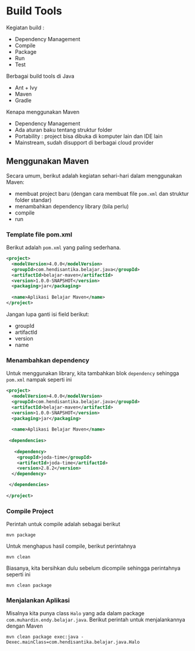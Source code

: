 # Build Tools #

Kegiatan build :

* Dependency Management
* Compile
* Package
* Run
* Test

Berbagai build tools di Java

* Ant + Ivy
* Maven
* Gradle

Kenapa menggunakan Maven

* Dependency Management
* Ada aturan baku tentang struktur folder
* Portability : project bisa dibuka di komputer lain dan IDE lain
* Mainstream, sudah disupport di berbagai cloud provider

## Menggunakan Maven ##

Secara umum, berikut adalah kegiatan sehari-hari dalam menggunakan Maven:

* membuat project baru (dengan cara membuat file `pom.xml` dan struktur folder standar)
* menambahkan dependency library (bila perlu)
* compile
* run

### Template file pom.xml ###

Berikut adalah `pom.xml` yang paling sederhana.

```xml
<project>
  <modelVersion>4.0.0</modelVersion>
  <groupId>com.hendisantika.belajar.java</groupId>
  <artifactId>belajar-maven</artifactId>
  <version>1.0.0-SNAPSHOT</version>
  <packaging>jar</packaging>
 
  <name>Aplikasi Belajar Maven</name>  
</project>
```

Jangan lupa ganti isi field berikut:

* groupId
* artifactId
* version
* name

### Menambahkan dependency ###

Untuk menggunakan library, kita tambahkan blok `dependency` sehingga `pom.xml` nampak seperti ini

```xml
<project>
  <modelVersion>4.0.0</modelVersion>
  <groupId>com.hendisantika.belajar.java</groupId>
  <artifactId>belajar-maven</artifactId>
  <version>1.0.0-SNAPSHOT</version>
  <packaging>jar</packaging>
 
  <name>Aplikasi Belajar Maven</name>
 
 <dependencies>
   
   <dependency>
    <groupId>joda-time</groupId>
    <artifactId>joda-time</artifactId>
    <version>2.8.2</version>
  </dependency>

 </dependencies>
  
</project>
```

### Compile Project ###

Perintah untuk compile adalah sebagai berikut

```
mvn package
```

Untuk menghapus hasil compile, berikut perintahnya

```
mvn clean
```

Biasanya, kita bersihkan dulu sebelum dicompile sehingga perintahnya seperti ini

```
mvn clean package
```

### Menjalankan Aplikasi ###

Misalnya kita punya class `Halo` yang ada dalam package `com.muhardin.endy.belajar.java`. Berikut perintah untuk menjalankannya dengan Maven

```
mvn clean package exec:java -Dexec.mainClass=com.hendisantika.belajar.java.Halo
```
